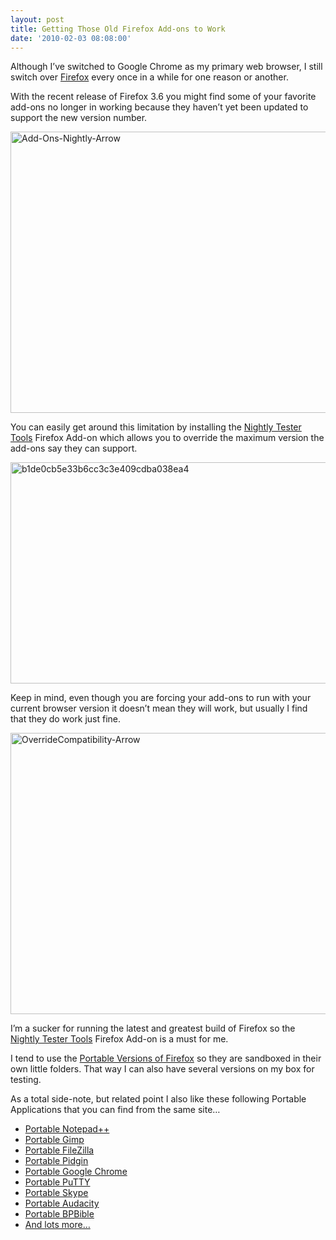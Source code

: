 ```yaml
---
layout: post
title: Getting Those Old Firefox Add-ons to Work
date: '2010-02-03 08:08:00'
---
```


<p>Although I’ve switched to Google Chrome as my primary web browser, I still switch over <a href="http://www.mozilla.com/en-US/firefox/firefox.html" target="_blank">Firefox</a> every once in a while for one reason or another. </p>  <p>With the recent release of Firefox 3.6 you might find some of your favorite add-ons no longer in working because they haven’t yet been updated to support the new version number.</p>  <p><a href="http://elijahmanor.com/webdevdotnet/image.axd?picture=Add-Ons-Nightly-Arrow.jpg"><img title="Add-Ons-Nightly-Arrow" border="0" alt="Add-Ons-Nightly-Arrow" src="http://elijahmanor.com/webdevdotnet/image.axd?picture=Add-Ons-Nightly-Arrow_thumb.jpg" width="524" height="450"></a> </p>  <p>You can easily get around this limitation by installing the <a href="https://addons.mozilla.org/en-US/firefox/addon/6543" target="_blank">Nightly Tester Tools</a> Firefox Add-on which allows you to override the maximum version the add-ons say they can support. </p>  <p><a href="http://elijahmanor.com/webdevdotnet/image.axd?picture=b1de0cb5e33b6cc3c3e409cdba038ea4.png"><img title="b1de0cb5e33b6cc3c3e409cdba038ea4" border="0" alt="b1de0cb5e33b6cc3c3e409cdba038ea4" src="http://elijahmanor.com/webdevdotnet/image.axd?picture=b1de0cb5e33b6cc3c3e409cdba038ea4_thumb.png" width="524" height="354"></a> </p>  <p>Keep in mind, even though you are forcing your add-ons to run with your current browser version it doesn’t mean they will work, but usually I find that they do work just fine.</p>  <p><a href="http://elijahmanor.com/webdevdotnet/image.axd?picture=OverrideCompatibility-Arrow.jpg"><img title="OverrideCompatibility-Arrow" border="0" alt="OverrideCompatibility-Arrow" src="http://elijahmanor.com/webdevdotnet/image.axd?picture=OverrideCompatibility-Arrow_thumb.jpg" width="524" height="450"></a> </p>  <p>I’m a sucker for running the latest and greatest build of Firefox so the <a href="https://addons.mozilla.org/en-US/firefox/addon/6543" target="_blank">Nightly Tester Tools</a> Firefox Add-on is a must for me. </p>  <p>I tend to use the <a href="http://portableapps.com/apps/internet/firefox_portable" target="_blank">Portable Versions of Firefox</a> so they are sandboxed in their own little folders. That way I can also have several versions on my box for testing.</p>  <p>As a total side-note, but related point I also like these following Portable Applications that you can find from the same site…</p>  <ul><li><a href="http://portableapps.com/apps/development/notepadpp_portable" target="_blank">Portable Notepad++</a></li>    <li><a href="http://portableapps.com/apps/graphics_pictures/gimp_portable" target="_blank">Portable Gimp</a></li>    <li><a href="http://portableapps.com/apps/internet/filezilla_portable" target="_blank">Portable FileZilla</a></li>    <li><a href="http://portableapps.com/apps/internet/pidgin_portable" target="_blank">Portable Pidgin</a></li>    <li><a href="http://portableapps.com/apps/internet/google_chrome_portable" target="_blank">Portable Google Chrome</a></li>    <li><a href="http://portableapps.com/apps/internet/putty_portable" target="_blank">Portable PuTTY</a></li>    <li><a href="http://portableapps.com/apps/internet/skype_portable" target="_blank">Portable Skype</a></li>    <li><a href="http://portableapps.com/apps/music_video/audacity_portable" target="_blank">Portable Audacity</a></li>    <li><a href="http://portableapps.com/apps/education/bpbible_portable" target="_blank">Portable BPBible</a></li>    <li><a href="http://portableapps.com/apps" target="_blank">And lots more…</a></li> </ul>